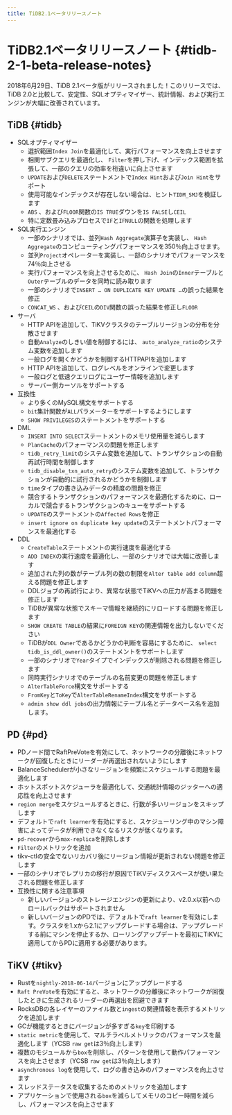 ```yaml
---
title: TiDB2.1ベータリリースノート
---
```


# TiDB2.1ベータリリースノート {#tidb-2-1-beta-release-notes}

2018年6月29日、TiDB 2.1ベータ版がリリースされました！このリリースでは、TiDB 2.0と比較して、安定性、SQLオプティマイザー、統計情報、および実行エンジンが大幅に改善されています。

## TiDB {#tidb}

-   SQLオプティマイザー
    -   選択範囲`Index Join`を最適化して、実行パフォーマンスを向上させます
    -   相関サブクエリを最適化し、 `Filter`を押し下げ、インデックス範囲を拡張して、一部のクエリの効率を桁違いに向上させます
    -   `UPDATE`および`DELETE`ステートメントで`Index Hint`および`Join Hint`をサポート
    -   使用可能なインデックスが存在しない場合は、ヒント`TIDM_SMJ`を検証します
    -   `ABS` 、および`FLOOR`関数の`IS TRUE`ダウンを`IS FALSE`し`CEIL`
    -   特に定数畳み込みプロセスで`IF`と`IFNULL`の関数を処理します
-   SQL実行エンジン
    -   一部のシナリオでは、並列`Hash Aggregate`演算子を実装し、 `Hash Aggregate`のコンピューティングパフォーマンスを350％向上させます。
    -   並列`Project`オペレーターを実装し、一部のシナリオでパフォーマンスを74％向上させる
    -   実行パフォーマンスを向上させるために、 `Hash Join`の`Inner`テーブルと`Outer`テーブルのデータを同時に読み取ります
    -   一部のシナリオで`INSERT … ON DUPLICATE KEY UPDATE …`の誤った結果を修正
    -   `CONCAT_WS` 、および`CEIL`の`DIV`関数の誤った結果を修正し`FLOOR`
-   サーバ
    -   HTTP APIを追加して、TiKVクラスタのテーブルリージョンの分布を分散させます
    -   自動`Analyze`のしきい値を制御するには、 `auto_analyze_ratio`のシステム変数を追加します
    -   一般ログを開くかどうかを制御するHTTPAPIを追加します
    -   HTTP APIを追加して、ログレベルをオンラインで変更します
    -   一般ログと低速クエリログにユーザー情報を追加します
    -   サーバー側カーソルをサポートする
-   互換性
    -   より多くのMySQL構文をサポートする
    -   `bit`集計関数が`ALL`パラメーターをサポートするようにします
    -   `SHOW PRIVILEGES`のステートメントをサポートする
-   DML
    -   `INSERT INTO SELECT`ステートメントのメモリ使用量を減らします
    -   `PlanCache`のパフォーマンスの問題を修正します
    -   `tidb_retry_limit`のシステム変数を追加して、トランザクションの自動再試行時間を制御します
    -   `tidb_disable_txn_auto_retry`のシステム変数を追加して、トランザクションが自動的に試行されるかどうかを制御します
    -   `time`タイプの書き込みデータの精度の問題を修正
    -   競合するトランザクションのパフォーマンスを最適化するために、ローカルで競合するトランザクションのキューをサポートする
    -   `UPDATE`のステートメントの`Affected Rows`を修正
    -   `insert ignore on duplicate key update`のステートメントパフォーマンスを最適化する
-   DDL
    -   `CreateTable`ステートメントの実行速度を最適化する
    -   `ADD INDEX`の実行速度を最適化し、一部のシナリオでは大幅に改善します
    -   追加された列の数がテーブル列の数の制限を`Alter table add column`超える問題を修正します
    -   DDLジョブの再試行により、異常な状態でTiKVへの圧力が高まる問題を修正します
    -   TiDBが異常な状態でスキーマ情報を継続的にリロードする問題を修正します
    -   `SHOW CREATE TABLE`の結果に`FOREIGN KEY`の関連情報を出力しないでください
    -   TiDBが`DDL Owner`であるかどうかの判断を容易にするために、 `select tidb_is_ddl_owner()`のステートメントをサポートします
    -   一部のシナリオで`Year`タイプでインデックスが削除される問題を修正します
    -   同時実行シナリオでのテーブルの名前変更の問題を修正します
    -   `AlterTableForce`構文をサポートする
    -   `FromKey`と`ToKey`で`AlterTableRenameIndex`構文をサポートする
    -   `admin show ddl jobs`の出力情報にテーブル名とデータベース名を追加します。

## PD {#pd}

-   PDノード間でRaftPreVoteを有効にして、ネットワークの分離後にネットワークが回復したときにリーダーが再選出されないようにします
-   BalanceSchedulerが小さなリージョンを頻繁にスケジュールする問題を最適化します
-   ホットスポットスケジューラを最適化して、交通統計情報のジッターへの適応性を向上させます
-   `region merge`をスケジュールするときに、行数が多いリージョンをスキップします
-   デフォルトで`raft learner`を有効にすると、スケジューリング中のマシン障害によってデータが利用できなくなるリスクが低くなります。
-   `pd-recover`から`max-replica`を削除します
-   `Filter`のメトリックを追加
-   tikv-ctlの安全でないリカバリ後にリージョン情報が更新されない問題を修正します
-   一部のシナリオでレプリカの移行が原因でTiKVディスクスペースが使い果たされる問題を修正します
-   互換性に関する注意事項
    -   新しいバージョンのストレージエンジンの更新により、v2.0.x以前へのロールバックはサポートされません
    -   新しいバージョンのPDでは、デフォルトで`raft learner`を有効にします。クラスタを1.xから2.1にアップグレードする場合は、アップグレードする前にマシンを停止するか、ローリングアップデートを最初にTiKVに適用してからPDに適用する必要があります。

## TiKV {#tikv}

-   Rustを`nightly-2018-06-14`バージョンにアップグレードする
-   `Raft PreVote`を有効にすると、ネットワークの分離後にネットワークが回復したときに生成されるリーダーの再選出を回避できます
-   RocksDBの各レイヤーのファイル数と`ingest`の関連情報を表示するメトリックを追加します
-   GCが機能するときにバージョンが多すぎる`key`を印刷する
-   `static metric`を使用して、マルチラベルメトリックのパフォーマンスを最適化します（YCSB `raw get`は3％向上します）
-   複数のモジュールから`box`を削除し、パターンを使用して動作パフォーマンスを向上させます（YCSB `raw get`は3％向上します）
-   `asynchronous log`を使用して、ログの書き込みのパフォーマンスを向上させます
-   スレッドステータスを収集するためのメトリックを追加します
-   アプリケーションで使用される`box`を減らしてメモリのコピー時間を減らし、パフォーマンスを向上させます
